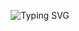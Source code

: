 <!-- README.md -->

<!-- Typing animation -->
<p align="center">
  <img src="https://readme-typing-svg.herokuapp.com?font=Fira+Code&weight=600&size=24&pause=300&center=true&vCenter=true&width=435&lines=code();+train();+build();+debug();+repeat();;#%23+keep+pushing+commits" alt="Typing SVG" />
</p>

<!-- ASCII art + vibes -->
